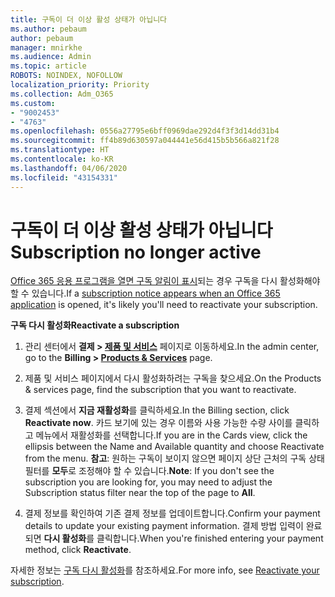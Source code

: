 ```yaml
---
title: 구독이 더 이상 활성 상태가 아닙니다
ms.author: pebaum
author: pebaum
manager: mnirkhe
ms.audience: Admin
ms.topic: article
ROBOTS: NOINDEX, NOFOLLOW
localization_priority: Priority
ms.collection: Adm_O365
ms.custom:
- "9002453"
- "4763"
ms.openlocfilehash: 0556a27795e6bff0969dae292d4f3f3d14dd31b4
ms.sourcegitcommit: ff4b89d630597a044441e56d415b5b566a821f28
ms.translationtype: HT
ms.contentlocale: ko-KR
ms.lasthandoff: 04/06/2020
ms.locfileid: "43154331"
---
```

# <a name="subscription-no-longer-active"></a><span data-ttu-id="61d0c-102">구독이 더 이상 활성 상태가 아닙니다</span><span class="sxs-lookup"><span data-stu-id="61d0c-102">Subscription no longer active</span></span>

<span data-ttu-id="61d0c-103">[Office 365 응용 프로그램을 열면 구독 알림이 표시](https://support.office.com/article/A-subscription-notice-appears-when-I-open-an-Office-365-application-4CABE32C-F594-4C0E-9191-3D3ADE10CCEB)되는 경우 구독을 다시 활성화해야 할 수 있습니다.</span><span class="sxs-lookup"><span data-stu-id="61d0c-103">If a [subscription notice appears when an Office 365 application](https://support.office.com/article/A-subscription-notice-appears-when-I-open-an-Office-365-application-4CABE32C-F594-4C0E-9191-3D3ADE10CCEB) is opened, it's likely you'll need to reactivate your subscription.</span></span>

<span data-ttu-id="61d0c-104">**구독 다시 활성화**</span><span class="sxs-lookup"><span data-stu-id="61d0c-104">**Reactivate a subscription**</span></span>

1. <span data-ttu-id="61d0c-105">관리 센터에서 **결제 > [제품 및 서비스](https://go.microsoft.com/fwlink/p/?linkid=842054)** 페이지로 이동하세요.</span><span class="sxs-lookup"><span data-stu-id="61d0c-105">In the admin center, go to the **Billing > [Products & Services](https://go.microsoft.com/fwlink/p/?linkid=842054)** page.</span></span>

2. <span data-ttu-id="61d0c-106">제품 및 서비스 페이지에서 다시 활성화하려는 구독을 찾으세요.</span><span class="sxs-lookup"><span data-stu-id="61d0c-106">On the Products & services page, find the subscription that you want to reactivate.</span></span>

3. <span data-ttu-id="61d0c-107">결제 섹션에서 **지금 재활성화**를 클릭하세요.</span><span class="sxs-lookup"><span data-stu-id="61d0c-107">In the Billing section, click **Reactivate now**.</span></span>  <span data-ttu-id="61d0c-108">카드 보기에 있는 경우 이름와 사용 가능한 수량 사이를 클릭하고 메뉴에서 재활성화를 선택합니다.</span><span class="sxs-lookup"><span data-stu-id="61d0c-108">If you are in the Cards view, click the ellipsis between the Name and Available quantity and choose Reactivate from the menu.</span></span> <span data-ttu-id="61d0c-109">**참고**: 원하는 구독이 보이지 않으면 페이지 상단 근처의 구독 상태 필터를 **모두**로 조정해야 할 수 있습니다.</span><span class="sxs-lookup"><span data-stu-id="61d0c-109">**Note**: If you don't see the subscription you are looking for, you may need to adjust the Subscription status filter near the top of the page to **All**.</span></span>

4. <span data-ttu-id="61d0c-110">결제 정보를 확인하여 기존 결제 정보를 업데이트합니다.</span><span class="sxs-lookup"><span data-stu-id="61d0c-110">Confirm your payment details to update your existing payment information.</span></span> <span data-ttu-id="61d0c-111">결제 방법 입력이 완료되면 **다시 활성화**를 클릭합니다.</span><span class="sxs-lookup"><span data-stu-id="61d0c-111">When you're finished entering your payment method, click **Reactivate**.</span></span>

<span data-ttu-id="61d0c-112">자세한 정보는 [구독 다시 활성화](https://docs.microsoft.com/office365/admin/subscriptions-and-billing/reactivate-your-subscription)를 참조하세요.</span><span class="sxs-lookup"><span data-stu-id="61d0c-112">For more info, see [Reactivate your subscription](https://docs.microsoft.com/office365/admin/subscriptions-and-billing/reactivate-your-subscription).</span></span> 
